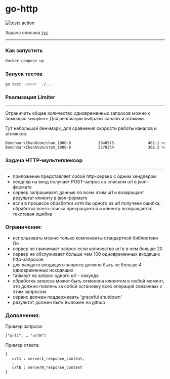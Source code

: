 # go-http

![tests action](https://github.com/apoldev/go-http/actions/workflows/tests.yml/badge.svg?branch=master)


Задача описана [тут](#hh)

___ 


### Как запустить

```bash
docker-compose up
```

### Запуск тестов 

```bash
go test -cover  ./...
```

### Реализация Limiter
___

Ограничить общее количество одновременных запросов можно с помощью `semaphore`
Для реалиации выбраны каналы и атомики.

Тут небольшой бенчмарк, для сравнения скорости работы каналов и атомиков.

```bash
BenchmarkChanAtom/chan_1000-8            2940975               403.1 ns/op            64 B/op          1 allocs/op
BenchmarkChanAtom/atom_1000-8            3278354               368.2 ns/op            64 B/op          1 allocs/op
```


<h3 id="hh">Задача HTTP-мультиплексор</h3>

___ 

- приложение представляет собой http-сервер с одним хендлером
- хендлер на вход получает POST-запрос со списком url в json-формате
- сервер запрашивает данные по всем этим url и возвращает результат клиенту в json-формате
- если в процессе обработки хотя бы одного из url получена ошибка, обработка всего списка прекращается и клиенту возвращается текстовая ошибка

### Ограничения:
- использовать можно только компоненты стандартной библиотеки Go
- сервер не принимает запрос если количество url в в нем больше 20
- сервер не обслуживает больше чем 100 одновременных входящих http-запросов
- для каждого входящего запроса должно быть не больше 4 одновременных исходящих
- таймаут на запрос одного url - секунда
- обработка запроса может быть отменена клиентом в любой момент, это должно повлечь за собой остановку всех операций связанных с этим запросом
- сервис должен поддерживать 'graceful shutdown'
- результат должен быть выложен на github

### Дополнения:
Пример запроса:
```
["url1", … "urlN"]
```
Пример ответа:
```
{
   url1 : server1_response_content,
   …
   urlN : serverN_response_content
}
```